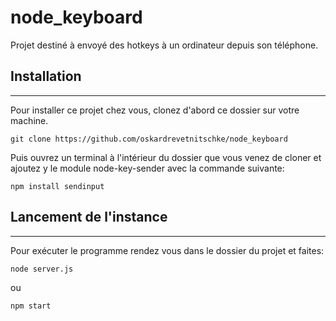 # node_keyboard

Projet destiné à envoyé des hotkeys à un ordinateur depuis son téléphone.

## Installation

------

Pour installer ce projet chez vous, clonez d'abord ce dossier sur votre machine.

```console
git clone https://github.com/oskardrevetnitschke/node_keyboard
```

Puis ouvrez un terminal à l'intérieur du dossier que vous venez de cloner et ajoutez y le module node-key-sender avec la commande suivante:

```console
npm install sendinput
```

## Lancement de l'instance

---

Pour exécuter le programme rendez vous dans le dossier du projet et faites:

```console
node server.js
```

ou 

```console
npm start
```
